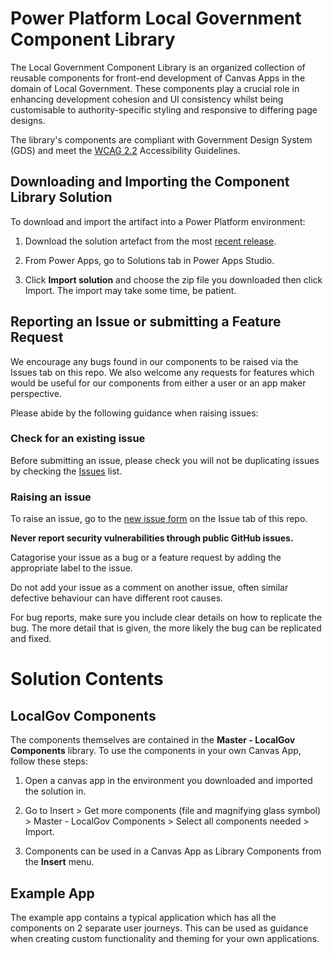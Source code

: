 # Power Platform Local Government Component Library

The Local Government Component Library is an organized collection of reusable components for front-end development of Canvas Apps in the domain of Local Government. These components play a crucial role in enhancing development cohesion and UI consistency whilst being customisable to authority-specific styling and responsive to differing page designs. 

The library's components are compliant with Government Design System (GDS) and meet the [WCAG 2.2](https://www.w3.org/TR/WCAG22/) Accessibility Guidelines.

## Downloading and Importing the Component Library Solution

To download and import the artifact into a Power Platform environment:

1. Download the solution artefact from the most [recent release](https://github.com/MarraLtd/Power-Platform-Local-Gov-Component-Library/releases).

2. From Power Apps, go to Solutions tab in Power Apps Studio.

3. Click **Import solution** and choose the zip file you downloaded then click Import. The import may take some time, be patient.

## Reporting an Issue or submitting a Feature Request

We encourage any bugs found in our components to be raised via the Issues tab on this repo. We also welcome any requests for features which would be useful for our components from either a user or an app maker perspective. 

Please abide by the following guidance when raising issues:

### Check for an existing issue

Before submitting an issue, please check you will not be duplicating issues by checking the [Issues](https://github.com/MarraLtd/Power-Platform-Local-Gov-Component-Library/issues) list.

### Raising an issue

To raise an issue, go to the [new issue form](https://github.com/MarraLtd/Power-Platform-Local-Gov-Component-Library/issues/new) on the Issue tab of this repo.

**Never report security vulnerabilities through public GitHub issues.**

Catagorise your issue  as a bug or a feature request by adding the appropriate label to the issue.

Do not add your issue as a comment on another issue, often similar defective behaviour can have different root causes.

For bug reports, make sure you include clear details on how to replicate the bug. The more detail that is given, the more likely the bug can be replicated and fixed.

# Solution Contents

##  LocalGov Components

The components themselves are contained in the **Master - LocalGov Components** library. To use the components in your own Canvas App, follow these steps:

1. Open a canvas app in the environment you downloaded and imported the solution in.

2. Go to Insert > Get more components (file and magnifying glass symbol) > Master - LocalGov Components > Select all components needed > Import.

3. Components can be used in a Canvas App as Library Components from the **Insert** menu.

## Example App

The example app contains a typical application which has all the components on 2 separate user journeys. This can be used as guidance when creating custom functionality and theming for your own applications.